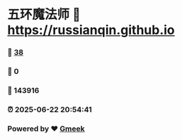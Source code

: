 # 五环魔法师 :link: https://russianqin.github.io 
### :page_facing_up: [38](https://russianqin.github.io/tag.html) 
### :speech_balloon: 0 
### :hibiscus: 143916 
### :alarm_clock: 2025-06-22 20:54:41 
### Powered by :heart: [Gmeek](https://github.com/Meekdai/Gmeek)
